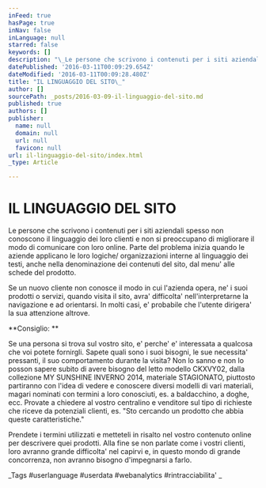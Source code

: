 ```yaml
---
inFeed: true
hasPage: true
inNav: false
inLanguage: null
starred: false
keywords: []
description: "\_Le persone che scrivono i contenuti per i siti aziendali spesso non conoscono il linguaggio dei loro clienti e non si preoccupano di migliorare il modo di comunicare con loro online. \n\nParte del problema inizia quando le aziende applicano le loro logiche/ organizzazioni interne al linguaggio dei testi, anche nella denominazione dei contenuti del sito, dal menu’ alle schede del prodotto.\_"
datePublished: '2016-03-11T00:09:29.654Z'
dateModified: '2016-03-11T00:09:28.480Z'
title: "IL LINGUAGGIO DEL SITO\_"
author: []
sourcePath: _posts/2016-03-09-il-linguaggio-del-sito.md
published: true
authors: []
publisher:
  name: null
  domain: null
  url: null
  favicon: null
url: il-linguaggio-del-sito/index.html
_type: Article

---
```

# IL LINGUAGGIO DEL SITO 

Le persone che scrivono i contenuti per i siti aziendali spesso non conoscono il linguaggio dei loro clienti e non si preoccupano di migliorare il modo di comunicare con loro online. 
Parte del problema inizia quando le aziende applicano le loro logiche/ organizzazioni interne al linguaggio dei testi, anche nella denominazione dei contenuti del sito, dal menu' alle schede del prodotto. 

Se un nuovo cliente non conosce il modo in cui l'azienda opera, ne' i suoi prodotti o servizi, quando visita il sito, avra' difficolta' nell'interpretarne la navigazione e ad orientarsi. In molti casi, e' probabile che l'utente dirigera' la sua attenzione altrove. 

**Consiglio: **

Se una persona si trova sul vostro sito, e' perche' e' interessata a qualcosa che voi potete fornirgli. Sapete quali sono i suoi bisogni, le sue necessita' pressanti, il suo comportamento durante la visita? Non lo sanno e non lo posson sapere subito di avere bisogno del letto modello CKXVY02, dalla collezione MY SUNSHINE INVERNO 2014, materiale STAGIONATO, piuttosto partiranno con l'idea di vedere e conoscere diversi modelli di vari materiali, magari nominati con termini a loro conosciuti, es. a baldacchino, a doghe, ecc. 
Provate a chiedere al vostro centralino e venditore sul tipo di richieste che riceve da potenziali clienti, es. "Sto cercando un prodotto che abbia queste caratteristiche." 

Prendete i termini utilizzati e metteteli in risalto nel vostro contenuto online per descrivere quei prodotti. 
Alla fine se non parlate come i vostri clienti, loro avranno grande difficolta' nel capirvi e, in questo mondo di grande concorrenza, non avranno bisogno d'impegnarsi a farlo. 

_Tags \#userlanguage \#userdata \#webanalytics \#rintracciabilita'
_